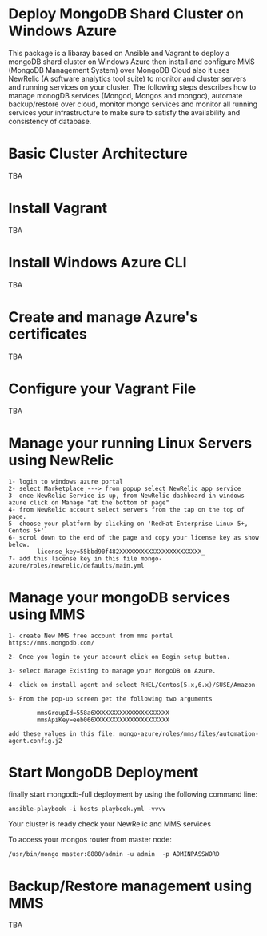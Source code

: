 # Deploy MongoDB Shard Cluster on Windows Azure

This package is a libaray based on Ansible and Vagrant to deploy a mongoDB shard cluster 
on Windows Azure then install and configure MMS (MongoDB Management System) over MongoDB
Cloud also it uses NewRelic (A software analytics tool suite) to monitor and cluster servers
and running services on your cluster. The following steps describes how to manage monogDB 
services (Mongod, Mongos and mongoc), automate backup/restore over cloud, monitor mongo services
and monitor all running services your infrastructure to make sure to satisfy the availability and 
consistency of database.


# Basic Cluster Architecture

TBA

# Install Vagrant

TBA

# Install Windows Azure CLI

TBA

# Create and manage Azure's certificates

TBA

# Configure your Vagrant File

TBA

# Manage your running Linux Servers using NewRelic

	1- login to windows azure portal
	2- select Marketplace ---> from popup select NewRelic app service
	3- once NewRelic Service is up, from NewRelic dashboard in windows azure click on Manage "at the bottom of page"
	4- from NewRelic account select servers from the tap on the top of page.
	5- choose your platform by clicking on 'RedHat Enterprise Linux 5+, Centos 5+'.
	6- scrol down to the end of the page and copy your license key as show below.
			license_key=55bbd90f482XXXXXXXXXXXXXXXXXXXXXXX_
	7- add this license key in this file mongo-azure/roles/newrelic/defaults/main.yml

# Manage your mongoDB services using MMS


	1- create New MMS free account from mms portal https://mms.mongodb.com/

	2- Once you login to your account click on Begin setup button.

	3- select Manage Existing to manage your MongoDB on Azure.

	4- click on install agent and select RHEL/Centos(5.x,6.x)/SUSE/Amazon
	
	5- From the pop-up screen get the following two arguments
	
			mmsGroupId=558a6XXXXXXXXXXXXXXXXXXXXX
			mmsApiKey=eeb066XXXXXXXXXXXXXXXXXXXXX
	
	add these values in this file: mongo-azure/roles/mms/files/automation-agent.config.j2 


# Start MongoDB Deployment

finally start mongodb-full deployment by using the following command line:
	
	ansible-playbook -i hosts playbook.yml -vvvv


Your cluster is ready check your NewRelic and MMS services



To access your mongos router from master node:

	/usr/bin/mongo master:8880/admin -u admin  -p ADMINPASSWORD

# Backup/Restore management using MMS

TBA
